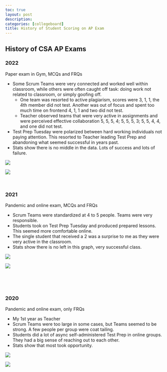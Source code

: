 ```yaml
---
toc: true
layout: post
description: 
categories: [collegeboard]
title: History of Student Scoring on AP Exam
---
```


## History of CSA AP Exams

### 2022
Paper exam in Gym, MCQs and FRQs
-	Some Scrum Teams were very connected and worked well within classroom, while others were often caught off task: doing work not related to classroom, or simply goofing off.
    -	One team was resorted to active plagiarism, scores were 3, 1, 1, the 4th member did not test.   Another was out of focus and spent too much time on frontend 4, 1, 1 and two did not test.
    -	Teacher observed teams that were very active in assignments and were perceived effective collaboration 5, 5, 5, 4;  5, 5, 5, 3; 5, 5, 4, 4, and one did not test.
-	Test Prep Tuesday were polarized between hard working individuals not paying attention.   This resorted to Teacher leading Test Prep and abandoning what seemed successful in years past.
-	Stats show there is no middle in the data.  Lots of success and lots of failure.  

 ![]({/APCSA/images/history/2022-CB-Scores1.png})

 ![]({/APCSA/images/history/2022-CB-Scores2.png})

  
### 2021
Pandemic and online exam, MCQs and FRQs
-	Scrum Teams were standardized at 4 to 5 people.  Teams were very responsible.
-	Students took on Test Prep Tuesday and produced prepared lessons.  This seemed more comfortable online.
-	The single student that received a 2 was a surprise to me as they were very active in the classroom.
-	Stats show there is no left in this graph, very successful class.

 ![]({/APCSA/images/history/2021-CB-Scores1.png})
 
 ![]({/APCSA/images/history/2021-CB-Scores2.png})

  

 
 
### 2020
Pandemic and online exam, only FRQs
-	My 1st year as Teacher
-	Scrum Teams were too large in some cases, but Teams seemed to be strong.  A few people per group were coat tailing.
-	Students did a lot of async self-administered Test Prep in online groups.  They had a big sense of reaching out to each other.
-	Stats show that most took opportunity.

 ![]({/APCSA/images/history/2020-CB-Scores1.png})
 
 ![]({/APCSA/images/history/2020-CB-Scores2.png})

  

 
